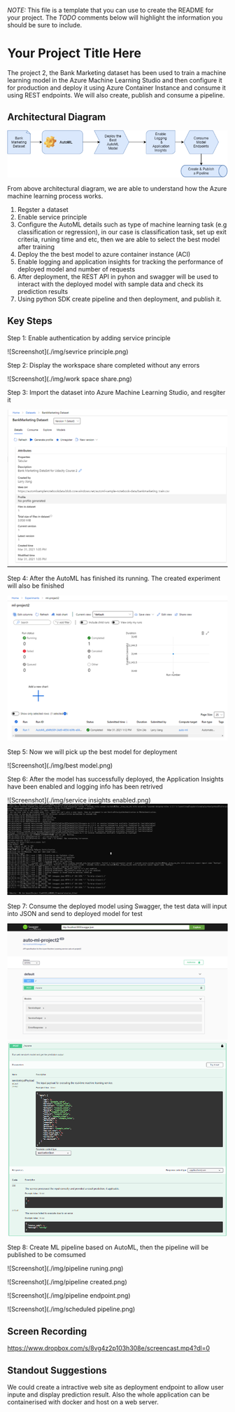 *NOTE:* This file is a template that you can use to create the README for your project. The *TODO* comments below will highlight the information you should be sure to include.


# Your Project Title Here

The project 2, the Bank Marketing dataset has been used to train a machine learning model in the  Azure Machine Learning Studio and then configure it for production and deploy it using Azure Container Instance and consume it using REST endpoints. We will also create, publish and consume a pipeline.

## Architectural Diagram
![Screenshot](./img/architecture.png)

From above architectural diagram, we are able to understand how the Azure machine learning process works.

1. Regster a dataset
2. Enable service principle
3. Configure the AutoML details such as type of machine learning task (e.g classification or regression), in our case
is classification task, set up exit criteria, runing time and etc, then we are able to select the best model after training
4. Deploy the the best model to azure container instance (ACI)
5. Enable logging and application insights for tracking the performance of deployed model and number of requests
6. After deployment, the REST API in pyhon and swagger will be used to interact with the deployed model with sample data and check its prediction results
7. Using python SDK create pipeline and then deployment, and publish it.
## Key Steps
Step 1: Enable authentication by adding service principle

![Screenshot](./img/sevrice principle.png)

Step 2: Display the workspace share completed without any errors

![Screenshot](./img/work space share.png)

Step 3: Import the dataset into Azure Machine Learning Studio, and resgiter it

![Screenshot](./img/dataset.png)

Step 4: After the AutoML has finished its running. The created experiment will also be finished

![Screenshot](./img/experiment.png) 

Step 5: Now we will pick up the best model for deployment

![Screenshot](./img/best model.png)

Step 6: After the model has successfully deployed, the Application Insights have been enabled and logging info has been retrived

![Screenshot](./img/service insights enabled.png)
![Screenshot](./img/logs.png)

Step 7: Consume the deployed model using Swagger, the test data will input into JSON and send to deployed model for test

![Screenshot](./img/swagger-HOST.png)
![Screenshot](./img/swagger.png)

Step 8: Create ML pipeline based on AutoML, then the pipeline will be published to be comsumed

![Screenshot](./img/pipeline runing.png)

![Screenshot](./img/pipeline created.png)

![Screenshot](./img/pipeline endpoint.png)

![Screenshot](./img/scheduled pipeline.png)

## Screen Recording
https://www.dropbox.com/s/8vg4z2p103h308e/screencast.mp4?dl=0

## Standout Suggestions
We could create a intractive web site as deployment endpoint to allow user inpute and display prediction result. Also the 
whole application can be containerised with docker and host on a web server.

